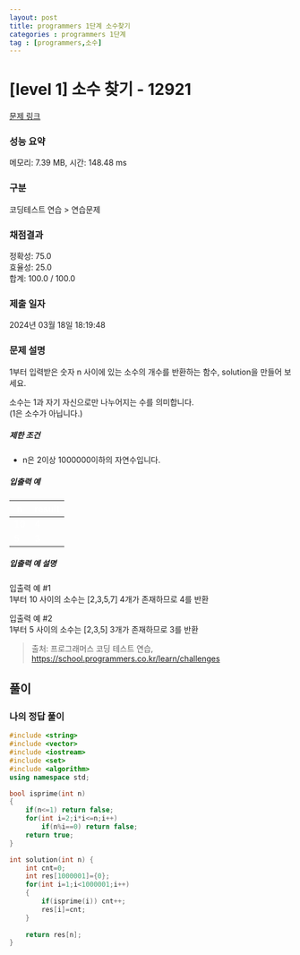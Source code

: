 ```yaml
---
layout: post
title: programmers 1단계 소수찾기
categories : programmers 1단계
tag : [programmers,소수]
---
```


<style>
    table, th, td {
        color: white;
    }
</style>

# [level 1] 소수 찾기 - 12921 

[문제 링크](https://school.programmers.co.kr/learn/courses/30/lessons/12921) 

### 성능 요약

메모리: 7.39 MB, 시간: 148.48 ms

### 구분

코딩테스트 연습 > 연습문제

### 채점결과

정확성: 75.0<br/>효율성: 25.0<br/>합계: 100.0 / 100.0

### 제출 일자

2024년 03월 18일 18:19:48

### 문제 설명

<p>1부터 입력받은 숫자 n 사이에 있는 소수의 개수를 반환하는 함수, solution을 만들어 보세요. </p>

<p>소수는 1과 자기 자신으로만 나누어지는 수를 의미합니다.<br>
(1은 소수가 아닙니다.)</p>

<h5>제한 조건</h5>

<ul>
<li>n은 2이상 1000000이하의 자연수입니다.</li>
</ul>

<h5>입출력 예</h5>
<table class="table">
        <thead><tr>
<th>n</th>
<th>result</th>
</tr>
</thead>
        <tbody><tr>
<td>10</td>
<td>4</td>
</tr>
<tr>
<td>5</td>
<td>3</td>
</tr>
</tbody>
      </table>
<h5>입출력 예 설명</h5>

<p>입출력 예 #1<br>
1부터 10 사이의 소수는 [2,3,5,7] 4개가 존재하므로 4를 반환</p>

<p>입출력 예 #2<br>
1부터 5 사이의 소수는 [2,3,5] 3개가 존재하므로 3를 반환</p>


> 출처: 프로그래머스 코딩 테스트 연습, https://school.programmers.co.kr/learn/challenges

## 풀이


### 나의 정답 풀이

```c++
#include <string>
#include <vector>
#include <iostream>
#include <set>
#include <algorithm>
using namespace std;

bool isprime(int n)
{
    if(n<=1) return false;
    for(int i=2;i*i<=n;i++)
        if(n%i==0) return false;
    return true;
}

int solution(int n) {
    int cnt=0;
    int res[1000001]={0};
    for(int i=1;i<1000001;i++)
    {
        if(isprime(i)) cnt++;
        res[i]=cnt;
    }
    
    return res[n];
}
```   
